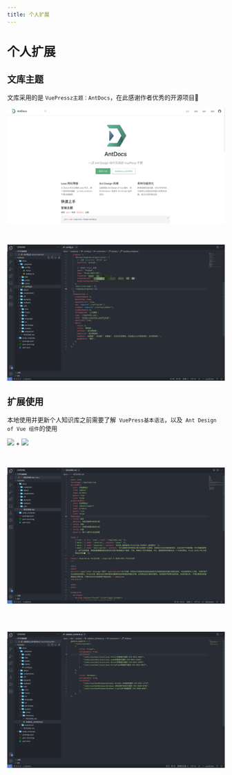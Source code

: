 ```yaml
---
title: 个人扩展
---
```


# 个人扩展

## 文库主题

文库采用的是 `VuePressz主题：AntDocs`，在此感谢作者优秀的开源项目🌟

![image-20220312115845201](../.vuepress/public/img/image-20220312115845201.png)


<a-alert type="success" message="如果想要内部更新交流，需要打开插件添加评论插件密钥，生成方法见插件文档" description="" showIcon>
</a-alert>
<br/>

![image-20220312125219622](../.vuepress/public/img/image-20220312125219622.png)

## 扩展使用

本地使用并更新个人知识库之前需要了解` VuePress基本语法`，以及` Ant Design of Vue 组件`的使用

<div class="pic-plus" align="left">
  <img width="150" src="https://gw.alipayobjects.com/zos/rmsportal/KDpgvguMpGfqaHPjicRK.svg" />
  <span>+</span>
  <img width="160" src="https://qn.antdv.com/vue.png" />
</div>



<br/>

<a-alert type="success" message="文库目录大致分为下列图示，其中文章存放目录为 wiki(漏洞相关), ctf (CTF模块), redteam(红蓝对抗)，其他文件为介绍文档" description="" showIcon>
</a-alert>
<br/>

![image-20220312120618163](../.vuepress/public/img/image-20220312120618163.png)



<br/>

<a-alert type="success" message="文章添加请遵循 VuePress 的规范，在 sidebar_contents.js 文件中添加文件名，docs/.vuepress/config 目录下的文件中添加目录或侧边栏" description="" showIcon>
</a-alert>
<br/>

![image-20220312121239000](../.vuepress/public/img/image-20220312121239000.png)